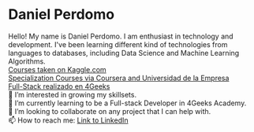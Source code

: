 <h1>Daniel Perdomo</h1>
Hello! My name is Daniel Perdomo. 
I am enthusiast in technology and development. 
I've been learning different kind of technologies from languages to databases, including Data Science and Machine Learning Algorithms. 
<br />
<a href="./kaggle.png">Courses taken on Kaggle.com</a>
<br />
<a href="./cv resumido.png">Specialization Courses via Coursera and Universidad de la Empresa</a>
<br />
<a href="./Full-Stack.jpg">Full-Stack realizado en 4Geeks</a>
<br />
👀 I’m interested in growing my skillsets. 
<br />
🌱 I’m currently learning to be a Full-stack Developer in 4Geeks Academy.
<br />
💞️ I’m looking to collaborate on any project that I can help with.
<br />
📫 How to reach me: <a href="https://www.linkedin.com/in/perdomo-daniel/">Link to LinkedIn</a>
<br />
